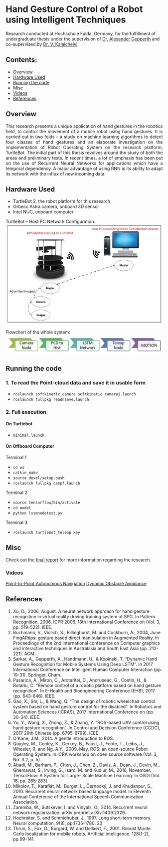 # Hand Gesture Control of a Robot using Intelligent Techniques
Research conducted at Hochschule Fulda, Germany, for the fulfillment of undergraduate thesis under the supervision of [Dr. Alexander Gepperth](https://www.hs-fulda.de/angewandte-informatik/ueber-uns/professuren/details/person/prof-dr-alexander-gepperth-1238/contactBox) and co-supervised by [Dr. V. Kalaichelvi](https://universe.bits-pilani.ac.in/dubai/kalaichelvi/profile).

## Contents:
- [Overview](https://github.com/saptadeb/TurtleBot_gestControl#overview)
- [Hardware Used](https://github.com/saptadeb/TurtleBot_gestControl#hardware-used)
- [Running the code](https://github.com/saptadeb/TurtleBot_gestControl#running-the-code)
- [Misc](https://github.com/saptadeb/TurtleBot_gestControl#misc)
- [Videos]((https://github.com/saptadeb/TurtleBot_gestControl#videos))
- [References]((https://github.com/saptadeb/TurtleBot_gestControl#references))


## Overview

<div style="text-align: justify"> 
This research presents a unique application of hand gestures in the robotics field, to control the movement of a mobile robot using hand gestures. It is carried out in two folds – a study on machine learning algorithms to detect four classes of hand gestures and an elaborate investigation on the implementation of Robot Operating System on the research platform, TurtleBot. The initial part of this thesis revolves around the study of both the areas and preliminary tests. In recent times, a lot of emphasis has been put on the use of Recurrent Neural Networks for applications which have a temporal dependency. A major advantage of using RNN is its ability to adapt its network with the influx of new incoming data.
</div>

## Hardware Used

- TurtleBot 2, the robot platform for this research
- Orbecc Astra camera, onboard 3D sensor
- Intel NUC,  onboard computer

TurtleBot – Host PC Network Configuration:
![](/images/network-config.png)

Flowchart of the whole system:
![](/images/pipeline.png)

## Running the code

### 1. To read the Point-cloud data and save it in usable form
- `roslaunch softkinetic_camera softkinetic_cameraj.launch` 
- `roslaunch fullpkg readnsave.launch`

### 2. Full execution

#### On Turtlebot
- `minimal.launch`

#### On Offboard Computer

Terminal 1
- `cd ws`
- `catkin_make`
- `source devel/setup.bash`
- `roslaunch fullpkg campf.launch`

Terminal 2
- `source tensorflow/bin/activate`
- `cd model`
- `python lstmnodetest.py`

Terminal 3
- `roslaunch turtlebot_teleop key`

## Misc

Check out the [final report](/report/final-report.pdf) for more information regarding the research.

### Videos
[Point-to-Point Autonomous Navigation](https://youtu.be/dKH0LBlqB9U)
[Dynamic Obstacle Avoidance](https://youtu.be/YiR8dcKpKBU)

## References

1. Xu, D., 2006, August. A neural network approach for hand gesture recognition in virtual reality driving training system of SPG. In Pattern Recognition, 2006. ICPR 2006. 18th International Conference on (Vol. 3, pp. 519-522). IEEE.
1. Buchmann, V., Violich, S., Billinghurst, M. and Cockburn, A., 2004, June. FingARtips: gesture based direct manipulation in Augmented Reality. In Proceedings of the 2nd international conference on Computer graphics and interactive techniques in Australasia and South East Asia (pp. 212-221). ACM.
1. Sarkar, A., Gepperth, A., Handmann, U., & Kopinski, T. “Dynamic Hand Gesture Recognition for Mobile Systems Using Deep LSTM”. In 2017 International Conference on Intelligent Human Computer Interaction (pp. 19-31). Springer, Cham.
1. Pasarica, A., Miron, C., Arotaritei, D., Andruseac, G., Costin, H., & Rotariu, C. “Remote control of a robotic platform based on hand gesture recognition”. In E-Health and Bioengineering Conference (EHB), 2017 (pp. 643-646). IEEE.
1. Gao, X., Shi, L., & Wang, Q. “The design of robotic wheelchair control system based on hand gesture control for the disabled”. In Robotics and Automation Sciences (ICRAS), 2017 International Conference on (pp. 30-34). IEEE.
1. Yu, Y., Wang, X., Zhong, Z., & Zhang, Y. “ROS-based UAV control using hand gesture recognition”. In Control and Decision Conference (CCDC), 2017 29th Chinese (pp. 6795-6799). IEEE.
1. O'Kane, J.M., 2014. A gentle introduction to ROS.
1. Quigley, M., Conley, K., Gerkey, B., Faust, J., Foote, T., Leibs, J., Wheeler, R. and Ng, A.Y., 2009, May. ROS: an open-source Robot Operating System. In ICRA workshop on open source software (Vol. 3, No. 3.2, p. 5).
1. Abadi, M., Barham, P., Chen, J., Chen, Z., Davis, A., Dean, J., Devin, M., Ghemawat, S., Irving, G., Isard, M. and Kudlur, M., 2016, November. TensorFlow: A System for Large- Scale Machine Learning. In OSDI (Vol. 16, pp. 265-283).
1. Mikolov, T., Karafiát, M., Burget, L., Černocký, J. and Khudanpur, S., 2010. Recurrent neural network based language model. In Eleventh Annual Conference of the International Speech Communication Association.
1. Zaremba, W., Sutskever, I. and Vinyals, O., 2014. Recurrent neural network regularization. arXiv preprint arXiv:1409.2329.
1. Hochreiter, S. and Schmidhuber, J., 1997. Long short-term memory. Neural computation, 9(8), pp.1735-1780. 23
1. Thrun, S., Fox, D., Burgard, W. and Dellaert, F., 2001. Robust Monte Carlo localization for mobile robots. Artificial intelligence, 128(1-2), pp.99-141.